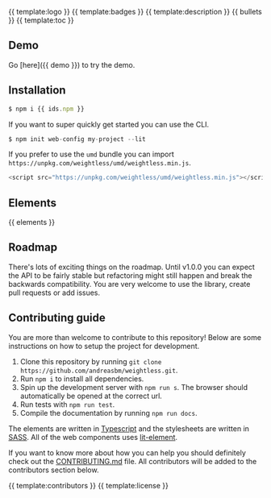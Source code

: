 {{ template:logo }}
{{ template:badges }}
{{ template:description }}
{{ bullets }}
{{ template:toc }}

## Demo

Go [here]({{ demo }}) to try the demo.

## Installation

```javascript
$ npm i {{ ids.npm }}
```

If you want to super quickly get started you can use the CLI.

```javascript
$ npm init web-config my-project --lit
```

If you prefer to use the `umd` bundle you can import `https://unpkg.com/weightless/umd/weightless.min.js`.

```javascript
<script src="https://unpkg.com/weightless/umd/weightless.min.js"></script>
```

## Elements

{{ elements }}

## Roadmap

There's lots of exciting things on the roadmap. Until v1.0.0 you can expect the API to be fairly stable but refactoring might still happen and break the backwards compatibility. You are very welcome to use the library, create pull requests or add issues.


## Contributing guide

You are more than welcome to contribute to this repository! Below are some instructions on how to setup the project for development.

1. Clone this repository by running `git clone https://github.com/andreasbm/weightless.git`.
2. Run `npm i` to install all dependencies.
3. Spin up the development server with `npm run s`. The browser should automatically be opened at the correct url.
5. Run tests with `npm run test`.
6. Compile the documentation by running `npm run docs`.

The elements are written in [Typescript](https://www.typescriptlang.org/) and the stylesheets are written in [SASS](https://sass-lang.com/). All of the web components uses [lit-element](https://lit-element.polymer-project.org/).

If you want to know more about how you can help you should definitely check out the [CONTRIBUTING.md](/CONTRIBUTING.md) file. All contributors will be added to the contributors section below.


{{ template:contributors }}
{{ template:license }}
